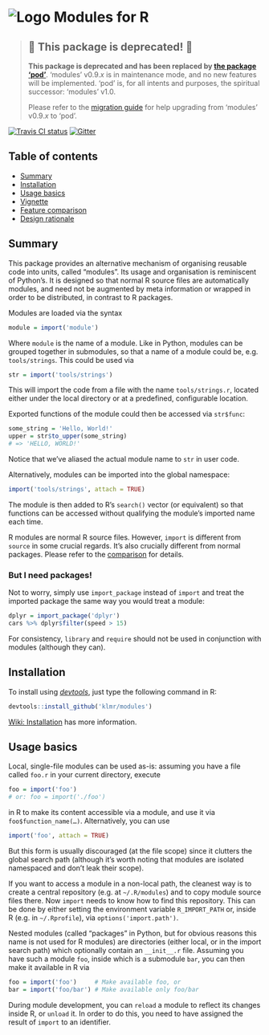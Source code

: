 ![Logo](../../blob/images/r-modules.png?raw=true) Modules for R
===============================================================

> ## 🚧 This package is deprecated! 🚧
>
> **This package is deprecated and has been replaced by [the package ‘pod’](//github.com/klmr/pod)**.
> ‘modules’ v0.9.*x* is in maintenance mode, and no new features will be
> implemented. ‘pod’ is, for all intents and purposes, the spiritual successor:
> ‘modules’ v1.0.
>
> Please refer to the [migration guide][] for help upgrading from ‘modules’
> v0.9.*x* to ‘pod’.

[migration guide]: https://klmr.me/pod/articles/migration.html

[![Travis CI
status](https://travis-ci.org/klmr/modules.svg?branch=master)](https://travis-ci.org/klmr/modules)
[![Gitter](https://badges.gitter.im/Join%20Chat.svg)](https://gitter.im/klmr/modules?utm_source=badge&utm_medium=badge&utm_campaign=pr-badge&utm_content=badge)

Table of contents
-----------------

* [Summary](#summary)
* [Installation](#installation)
* [Usage basics](#usage-basics)
* [Vignette][vignette]
* [Feature comparison][wiki:feature-comparison]
* [Design rationale][wiki:design]

[vignette]: ../master/doc/basic-usage.md
[wiki:feature-comparison]: ../../wiki/Feature-comparison
[wiki:design]: ../../wiki/Design-rationale


Summary
-------

This package provides an alternative mechanism of organising reusable code into
units, called “modules”. Its usage and organisation is reminiscent of Python’s.
It is designed so that normal R source files are automatically modules, and need
not be augmented by meta information or wrapped in order to be distributed, in
contrast to R packages.

Modules are loaded via the syntax

```r
module = import('module')
```

Where `module` is the name of a module. Like in Python, modules can be grouped
together in submodules, so that a name of a module could be, e.g.
`tools/strings`. This could be used via

```r
str = import('tools/strings')
```

This will import the code from a file with the name `tools/strings.r`, located
either under the local directory or at a predefined, configurable location.

Exported functions of the module could then be accessed via `str$func`:

```r
some_string = 'Hello, World!'
upper = str$to_upper(some_string)
# => 'HELLO, WORLD!'
```

Notice that we’ve aliased the actual module name to `str` in user code.

Alternatively, modules can be imported into the global namespace:

```r
import('tools/strings', attach = TRUE)
```

The module is then added to R’s `search()` vector (or equivalent) so that
functions can be accessed without qualifying the module’s imported name each
time.

R modules are normal R source files. However, `import` is different from
`source` in some crucial regards. It’s also crucially different from normal
packages. Please refer to the [comparison][wiki:feature-comparison] for details.


### But I need packages!

Not to worry, simply use `import_package` instead of `import` and treat the
imported package the same way you would treat a module:

```r
dplyr = import_package('dplyr')
cars %>% dplyr$filter(speed > 15)
```

For consistency, `library` and `require` should not be used in conjunction with
modules (although they can).

Installation
------------

To install using [*devtools*](https://github.com/hadley/devtools), just type the
following command in R:

```r
devtools::install_github('klmr/modules')
```

[Wiki: Installation][wiki:install] has more information.

[wiki:install]: ../../wiki/Installation

Usage basics
------------

Local, single-file modules can be used as-is: assuming you have a file called
`foo.r` in your current directory, execute

```r
foo = import('foo')
# or: foo = import('./foo')
```

in R to make its content accessible via a module, and use it via
`foo$function_name(…)`. Alternatively, you can use

```r
import('foo', attach = TRUE)
```

But this form is usually discouraged (at the file scope) since it clutters the
global search path (although it’s worth noting that modules are isolated
namespaced and don’t leak their scope).

If you want to access a module in a non-local path, the cleanest way is to
create a central repository (e.g. at `~/.R/modules`) and to copy module source
files there. Now `import` needs to know how to find this repository. This can be
done by either setting the environment variable `R_IMPORT_PATH` or, inside R
(e.g. in `~/.Rprofile`), via `options('import.path')`.

Nested modules (called “packages” in Python, but for obvious reasons this name
is not used for R modules) are directories (either local, or in the import
search path) which optionally contain an `__init__.r` file. Assuming you have
such a module `foo`, inside which is a submodule `bar`, you can then make it
available in R via

```r
foo = import('foo')     # Make available foo, or
bar = import('foo/bar') # Make available only foo/bar
```

During module development, you can `reload` a module to reflect its changes
inside R, or `unload` it. In order to do this, you need to have assigned the
result of `import` to an identifier.
